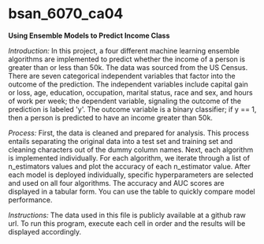 # bsan_6070_ca04

**Using Ensemble Models to Predict Income Class**

*Introduction:* In this project, a four different machine learning ensemble algorithms are implemented to predict whether the income of a person is greater than or less than 50k. The data was sourced from the US Census. There are seven categorical independent variables that factor into the outcome of the prediction. The independent variables include capital gain or loss, age, education, occupation, marital status, race and sex, and hours of work per week; the dependent variable, signaling the outcome of the prediction is labeled 'y'. The outcome variable is a binary classifier; if y == 1, then a person is predicted to have an income greater than 50k.

*Process:* First, the data is cleaned and prepared for analysis. This process entails separating the original data into a test set and training set and cleaning characters out of the dummy column names. Next, each algorithm is implemented individually. For each algorithm, we iterate through a list of n_estimators values and plot the accuracy of each n_estimator value. After each model is deployed individually, specific hyperparameters are selected and used on all four algorithms. The accuracy and AUC scores are displayed in a tabular form. You can use the table to quickly compare model performance.

*Instructions:* The data used in this file is publicly available at a github raw url. To run this program, execute each cell in order and the results will be displayed accordingly.
